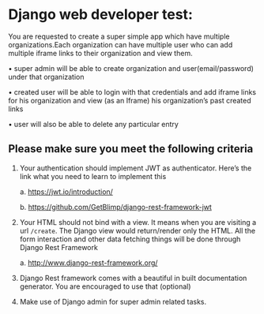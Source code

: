 # Django web developer test:


You are requested to create a super simple app which have multiple organizations.Each organization can have multiple user who can add  multiple iframe links to their organization and view them.

• super admin will be able to create organization and user(email/password) under that organization

• created user will be able to login with that credentials and add iframe links for his organization and view (as an Iframe) his organization’s past created links

• user will also be able to delete any particular entry


## Please make sure you meet the following criteria

1. Your authentication should implement JWT as authenticator. Here’s the link what you need to learn to implement this

    a. https://jwt.io/introduction/

    b. https://github.com/GetBlimp/django-rest-framework-jwt


2. Your HTML should not bind with a view. It means when you are visiting a url `/create`. The Django view would return/render only the HTML. All the form interaction and other data fetching things will be done through Django Rest Framework

    a. http://www.django-rest-framework.org/


3. Django Rest framework comes with a beautiful in built documentation generator. You are encouraged to use that (optional)

4. Make use of Django admin for super admin related tasks.
